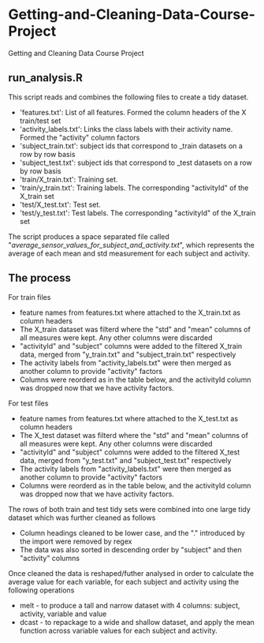 Getting-and-Cleaning-Data-Course-Project
========================================

Getting and Cleaning Data Course Project


run_analysis.R
--------------

This script reads and combines the following files to create a tidy dataset.

- 'features.txt': List of all features. Formed the column headers of the X train/test set
- 'activity_labels.txt': Links the class labels with their activity name. Formed the "activity" column factors
- 'subject_train.txt': subject ids that correspond to _train datasets on a row by row basis 
- 'subject_test.txt': subject ids that correspond to _test datasets on a row by row basis
- 'train/X_train.txt': Training set.
- 'train/y_train.txt': Training labels. The corresponding "activityId" of the X_train set
- 'test/X_test.txt': Test set.
- 'test/y_test.txt': Test labels. The corresponding "activityId" of the X_train set

The script produces a space separated file called "*average_sensor_values_for_subject_and_activity.txt*", which represents the average of each mean and std measurement for each subject and activity.

The process
-----------

For train files
* feature names from features.txt where attached to the X_train.txt as column headers
* The X_train dataset was filterd where the "std" and "mean" columns of all measures were kept. Any other columns were discarded
* "activityId" and "subject" columns were added to the filtered X_train data, merged from "y_train.txt" and "subject_train.txt" respectively
* The activity labels from "activity_labels.txt" were then merged as another column to provide "activity" factors
* Columns were reorderd as in the table below, and the activityId column was dropped now that we have activity factors.

For test files
* feature names from features.txt where attached to the X_test.txt as column headers
* The X_test dataset was filterd where the "std" and "mean" columns of all measures were kept. Any other columns were discarded
* "activityId" and "subject" columns were added to the filtered X_test data, merged from "y_test.txt" and "subject_test.txt" respectively
* The activity labels from "activity_labels.txt" were then merged as another column to provide "activity" factors
* Columns were reorderd as in the table below, and the activityId column was dropped now that we have activity factors.

The rows of both train and test tidy sets were combined into one large tidy dataset which was further cleaned as follows

* Column headings cleaned to be lower case, and the "." introduced by the import were removed by regex
* The data was also sorted in descending order by "subject" and then "activity" columns


Once cleaned the data is reshaped/futher analysed in order to calculate the average value for each variable, for each subject and activity using the following operations
 * melt - to produce a tall and narrow dataset with 4 columns: subject, activity, variable and value
 * dcast - to repackage to a wide and shallow dataset, and apply the mean function across variable values for each subject and activity.



